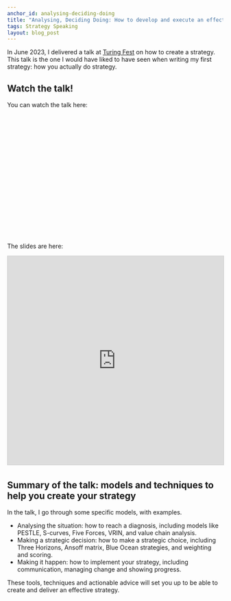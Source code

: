```yaml
---
anchor_id: analysing-deciding-doing
title: "Analysing, Deciding Doing: How to develop and execute an effective strategy"
tags: Strategy Speaking
layout: blog_post
---
```


In June 2023, I delivered a talk at [Turing Fest](https://turingfest.com/) on how to create a strategy. This talk is the one I would have liked to have seen when writing my first strategy: how you actually do strategy.

## Watch the talk!

You can watch the talk here:

<div class="embedded">
  <script src="https://fast.wistia.com/embed/medias/3ixjibkh5x.jsonp" async></script><script src="https://fast.wistia.com/assets/external/E-v1.js" async></script><div class="wistia_responsive_padding" style="padding:56.25% 0 0 0;position:relative;"><div class="wistia_responsive_wrapper" style="height:100%;left:0;position:absolute;top:0;width:100%;"><div class="wistia_embed wistia_async_3ixjibkh5x seo=true videoFoam=true" style="height:100%;position:relative;width:100%"><div class="wistia_swatch" style="height:100%;left:0;opacity:0;overflow:hidden;position:absolute;top:0;transition:opacity 200ms;width:100%;"><img src="https://fast.wistia.com/embed/medias/3ixjibkh5x/swatch" style="filter:blur(5px);height:100%;object-fit:contain;width:100%;" alt="" aria-hidden="true" onload="this.parentNode.style.opacity=1;" /></div></div></div></div>
</div>

The slides are here:

<iframe src="https://www.slideshare.net/slideshow/embed_code/key/xTSTaaoOrur50J?startSlide=1" width="597" height="486" frameborder="0" marginwidth="0" marginheight="0" scrolling="no" style="border:1px solid #CCC; border-width:1px; margin-bottom:5px;max-width: 100%;" allowfullscreen></iframe>

## Summary of the talk: models and techniques to help you create your strategy

In the talk, I go through some specific models, with examples.

- Analysing the situation: how to reach a diagnosis, including models like PESTLE, S-curves, Five Forces, VRIN, and value chain analysis.
- Making a strategic decision: how to make a strategic choice, including Three Horizons, Ansoff matrix, Blue Ocean strategies, and weighting and scoring.
- Making it happen: how to implement your strategy, including communication, managing change and showing progress.

These tools, techniques and actionable advice will set you up to be able to create and deliver an effective strategy.
